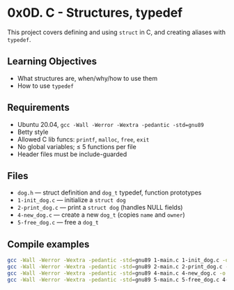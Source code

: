# 0x0D. C - Structures, typedef

This project covers defining and using `struct` in C, and creating aliases with `typedef`.

## Learning Objectives
- What structures are, when/why/how to use them
- How to use `typedef`

## Requirements
- Ubuntu 20.04, `gcc -Wall -Werror -Wextra -pedantic -std=gnu89`
- Betty style
- Allowed C lib funcs: `printf`, `malloc`, `free`, `exit`
- No global variables; ≤ 5 functions per file
- Header files must be include-guarded

## Files
- `dog.h` — struct definition and `dog_t` typedef, function prototypes
- `1-init_dog.c` — initialize a `struct dog`
- `2-print_dog.c` — print a `struct dog` (handles NULL fields)
- `4-new_dog.c` — create a new `dog_t` (copies `name` and `owner`)
- `5-free_dog.c` — free a `dog_t`

## Compile examples
```bash
gcc -Wall -Werror -Wextra -pedantic -std=gnu89 1-main.c 1-init_dog.c -o b
gcc -Wall -Werror -Wextra -pedantic -std=gnu89 2-main.c 2-print_dog.c -o c
gcc -Wall -Werror -Wextra -pedantic -std=gnu89 4-main.c 4-new_dog.c -o e
gcc -Wall -Werror -Wextra -pedantic -std=gnu89 5-main.c 5-free_dog.c 4-new_dog.c -o f


